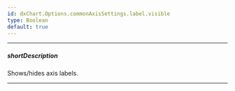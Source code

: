 ```yaml
---
id: dxChart.Options.commonAxisSettings.label.visible
type: Boolean
default: true
---
```

---
##### shortDescription
Shows/hides axis labels.

---
